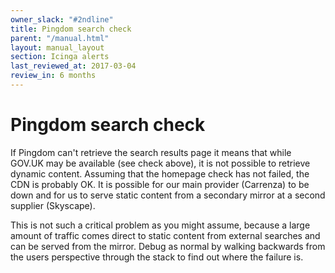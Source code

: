 ```yaml
---
owner_slack: "#2ndline"
title: Pingdom search check
parent: "/manual.html"
layout: manual_layout
section: Icinga alerts
last_reviewed_at: 2017-03-04
review_in: 6 months
---
```


# Pingdom search check

If Pingdom can't retrieve the search results page it means that while
GOV.UK may be available (see check above), it is not possible to
retrieve dynamic content. Assuming that the homepage check has not
failed, the CDN is probably OK. It is possible for our main provider
(Carrenza) to be down and for us to serve static content from a
secondary mirror at a second supplier (Skyscape).

This is not such a critical problem as you might assume, because a large
amount of traffic comes direct to static content from external searches
and can be served from the mirror. Debug as normal by walking backwards
from the users perspective through the stack to find out where the
failure is.

